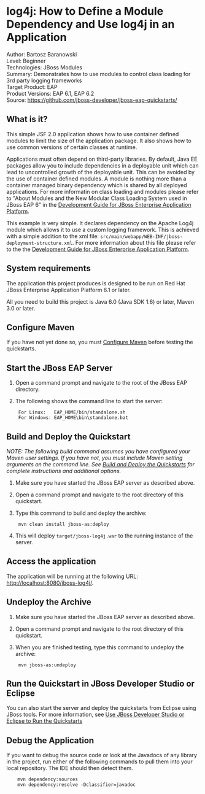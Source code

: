 log4j: How to Define a Module Dependency and Use log4j in an Application
=======================================================================
Author: Bartosz Baranowski  
Level: Beginner  
Technologies: JBoss Modules  
Summary: Demonstrates how to use modules to control class loading for 3rd party logging frameworks  
Target Product: EAP  
Product Versions: EAP 6.1, EAP 6.2  
Source: <https://github.com/jboss-developer/jboss-eap-quickstarts/>  

What is it?
-----------

This simple JSF 2.0 application shows how to use container defined modules to limit the size of the application package. It also shows how to use 
common versions of certain classes at runtime.

Applications must often depend on third-party libraries. By default, Java EE packages allow you to include dependencies in a deployable unit which can lead to uncontrolled growth of the deployable unit. This can be avoided by the use of container defined modules. A module is nothing more than a container managed binary dependency which is shared by all deployed applications. For more informatin on class loading and modules please refer to "About Modules and the New Modular Class Loading System used in JBoss EAP 6" in the [Development Guide for JBoss Enterprise Application Platform](https://access.redhat.com/site/documentation/en-US/JBoss_Enterprise_Application_Platform).

This example is very simple. It declares dependency on the Apache Log4j module which allows it to use a custom logging framework. This is achieved with a simple addition to the xml file: `src/main/webapp/WEB-INF/jboss-deployment-structure.xml`. For more information about this file please refer to the the [Development Guide for JBoss Enterprise Application Platform](https://access.redhat.com/site/documentation/en-US/JBoss_Enterprise_Application_Platform).


System requirements
-------------------

The application this project produces is designed to be run on Red Hat JBoss Enterprise Application Platform 6.1 or later. 

All you need to build this project is Java 6.0 (Java SDK 1.6) or later, Maven 3.0 or later.

 
Configure Maven
---------------

If you have not yet done so, you must [Configure Maven](https://github.com/jboss-developer/jboss-developer-shared-resources/blob/master/guides/CONFIGURE_MAVEN.md#configure-maven-to-build-and-deploy-the-quickstarts) before testing the quickstarts.


Start the JBoss EAP Server
-------------------------

1. Open a command prompt and navigate to the root of the JBoss EAP directory.
2. The following shows the command line to start the server:

        For Linux:   EAP_HOME/bin/standalone.sh
        For Windows: EAP_HOME\bin\standalone.bat

 
Build and Deploy the Quickstart
-------------------------

_NOTE: The following build command assumes you have configured your Maven user settings. If you have not, you must include Maven setting arguments on the command line. See [Build and Deploy the Quickstarts](../README.md#build-and-deploy-the-quickstarts) for complete instructions and additional options._

1. Make sure you have started the JBoss EAP server as described above.
2. Open a command prompt and navigate to the root directory of this quickstart.
3. Type this command to build and deploy the archive:

        mvn clean install jboss-as:deploy

4. This will deploy `target/jboss-log4j.war` to the running instance of the server.


Access the application 
---------------------

The application will be running at the following URL: <http://localhost:8080/jboss-log4j/>.


Undeploy the Archive
--------------------

1. Make sure you have started the JBoss EAP server as described above.
2. Open a command prompt and navigate to the root directory of this quickstart.
3. When you are finished testing, type this command to undeploy the archive:

        mvn jboss-as:undeploy

Run the Quickstart in JBoss Developer Studio or Eclipse
-------------------------------------
You can also start the server and deploy the quickstarts from Eclipse using JBoss tools. For more information, see [Use JBoss Developer Studio or Eclipse to Run the Quickstarts](https://github.com/jboss-developer/jboss-developer-shared-resources/blob/master/guides/USE_JDBS.md#use-jboss-developer-studio-or-eclipse-to-run-the-quickstarts) 


Debug the Application
------------------------------------

If you want to debug the source code or look at the Javadocs of any library in the project, run either of the following commands to pull them into your local repository. The IDE should then detect them.

        mvn dependency:sources
        mvn dependency:resolve -Dclassifier=javadoc
